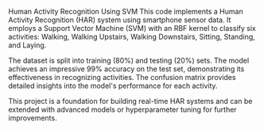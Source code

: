Human Activity Recognition Using SVM
This code implements a Human Activity Recognition (HAR) system using smartphone sensor data. It employs a Support Vector Machine (SVM) with an RBF kernel to classify six activities: Walking, Walking Upstairs, Walking Downstairs, Sitting, Standing, and Laying.

The dataset is split into training (80%) and testing (20%) sets. The model achieves an impressive 99% accuracy on the test set, demonstrating its effectiveness in recognizing activities. The confusion matrix provides detailed insights into the model's performance for each activity.

This project is a foundation for building real-time HAR systems and can be extended with advanced models or hyperparameter tuning for further improvements.
